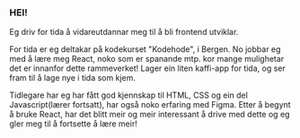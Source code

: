 ### HEI!

Eg driv for tida å vidareutdannar meg til å bli frontend utviklar.

For tida er eg deltakar på kodekurset "Kodehode", i Bergen. No jobbar eg med å lære meg React, noko som er spanande mtp. kor mange mulighetar det er innanfor dette rammeverket!
Lager ein liten kaffi-app for tida, og ser fram til å lage nye i tida som kjem. 

Tidlegare har eg har fått god kjennskap til HTML, CSS og ein del Javascript(lærer fortsatt), har også noko erfaring med Figma.
Etter å begynt å bruke React, har det blitt meir og meir interessant å drive med dette og eg gler meg til å fortsette å lære meir!




<!--
**SteinIngekodehode/SteinIngekodehode** is a ✨ _special_ ✨ repository because its `README.md` (this file) appears on your GitHub profile.

Here are some ideas to get you started:

- 🔭 I’m currently working on ...
- 🌱 I’m currently learning ...
- 👯 I’m looking to collaborate on ...
- 🤔 I’m looking for help with ...
- 💬 Ask me about ...
- 📫 How to reach me: ...
- 😄 Pronouns: ...
- ⚡ Fun fact: ...
-->
